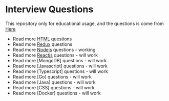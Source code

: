 # Interview Questions

This repository only for educational usage, and the questions is come from
<a href="https://www.fullstack.cafe/interview-questions/">Here</a>

- Read more [HTML](./questions/html.md) questions
- Read more [Redux](./questions/redux.md) questions
- Read more [Nodejs](./questions/nodejs.md) questions - working
- Read more [Reactjs](./questions/reactjs.md) questions - will work
- Read more [MongoDB] questions - will work
- Read more [Javascript] questions - will work
- Read more [Typescript] questions - will work
- Read more [Go] questions - will work
- Read more [Java] questions - will work
- Read more [CSS] questions - will work
- Read more [Docker] questions - will work
